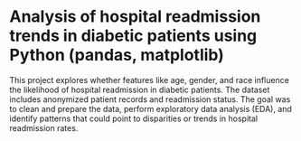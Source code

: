 # Analysis of hospital readmission trends in diabetic patients using Python (pandas, matplotlib)

This project explores whether features like age, gender, and race influence the likelihood of hospital readmission in diabetic patients. The dataset includes anonymized patient records and readmission status.
The goal was to clean and prepare the data, perform exploratory data analysis (EDA), and identify patterns that could point to disparities or trends in hospital readmission rates.

